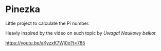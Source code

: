 # Pinezka

Little project to calculate the Pi number.

Heavly inspired by the video on such topic by *Uwaga! Naukowy bełkot*

https://youtu.be/aKyzxK7Wj0o?t=785
